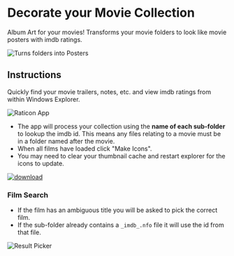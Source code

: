 # Decorate your Movie Collection

Album Art for your movies! Transforms your movie folders to look like movie posters with imdb ratings.

![Turns folders into Posters](https://cloud.githubusercontent.com/assets/1028741/3223815/a88088fa-f028-11e3-93b0-14ee8e821542.png)

## Instructions

Quickly find your movie trailers, notes, etc. and view imdb ratings from within Windows Explorer.

![Raticon App](https://cloud.githubusercontent.com/assets/1028741/3213280/48b5f776-ef87-11e3-9bc0-198cdb70494f.png)

* The app will process your collection using the **name of each sub-folder** to lookup the imdb id. This means any files relating to a movie must be in a folder named after the movie.
* When all films have loaded click "Make Icons".
* You may need to clear your thumbnail cache and restart explorer for the icons to update.

[![download](https://cloud.githubusercontent.com/assets/1028741/3213106/f63cc552-ef80-11e3-85d2-39107b3a0096.png)](https://github.com/Jamedjo/Raticon/releases/latest)


### Film Search

* If the film has an ambiguous title you will be asked to pick the correct film.
* If the sub-folder already contains a `_imdb_.nfo` file it will use the id from that file.

![Result Picker](https://cloud.githubusercontent.com/assets/1028741/3213279/4801a01e-ef87-11e3-83c9-cb14500f8b53.png)
